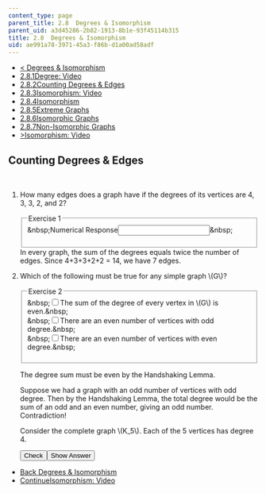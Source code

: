 ```yaml
---
content_type: page
parent_title: 2.8  Degrees & Isomorphism
parent_uid: a3d45286-2b82-1913-8b1e-93f45114b315
title: 2.8  Degrees & Isomorphism
uid: ae991a78-3971-45a3-f86b-d1a00ad58adf
---
```

<ul class="navigation pagination"><li id="top_bck_btn"><a href='/courses/electrical-engineering-and-computer-science/6-042j-mathematics-for-computer-science-spring-2015/structures/tp7-2';><<span> Degrees &amp; Isomorphism</span></a></li><li id="flp_btn_1" ><a href='/courses/electrical-engineering-and-computer-science/6-042j-mathematics-for-computer-science-spring-2015/structures/tp7-2'>2.8.1<span>Degree: Video</span></a></li><li id="flp_btn_2" class="button_selected"><a href='/courses/electrical-engineering-and-computer-science/6-042j-mathematics-for-computer-science-spring-2015/structures/tp7-2/vertical-0403a1f6fa4c'>2.8.2<span>Counting Degrees &amp; Edges</span></a></li><li id="flp_btn_3" ><a href='/courses/electrical-engineering-and-computer-science/6-042j-mathematics-for-computer-science-spring-2015/structures/tp7-2/vertical-4cdac51413fd'>2.8.3<span>Isomorphism: Video</span></a></li><li id="flp_btn_4" ><a href='/courses/electrical-engineering-and-computer-science/6-042j-mathematics-for-computer-science-spring-2015/structures/tp7-2/vertical-206635abfb7b'>2.8.4<span>Isomorphism</span></a></li><li id="flp_btn_5" ><a href='/courses/electrical-engineering-and-computer-science/6-042j-mathematics-for-computer-science-spring-2015/structures/tp7-2/vertical-0d59158da590'>2.8.5<span>Extreme Graphs</span></a></li><li id="flp_btn_6" ><a href='/courses/electrical-engineering-and-computer-science/6-042j-mathematics-for-computer-science-spring-2015/structures/tp7-2/vertical-b30a643c515e'>2.8.6<span>Isomorphic Graphs</span></a></li><li id="flp_btn_7" ><a href='/courses/electrical-engineering-and-computer-science/6-042j-mathematics-for-computer-science-spring-2015/structures/tp7-2/vertical-3c93d1aadcac'>2.8.7<span>Non-Isomorphic Graphs</span></a></li><li id="top_continue_btn"><a href='/courses/electrical-engineering-and-computer-science/6-042j-mathematics-for-computer-science-spring-2015/structures/tp7-2/vertical-4cdac51413fd';>><span>Isomorphism: Video</span></a></li></ul><h2 class="subhead">Counting Degrees &amp; Edges</h2><div class="self_assessment">
<br display_name="Counting Degrees &amp; Edges" url_name="Counting_Degrees_Edges" />
<ol display_name="Counting Degrees &amp; Edges" url_name="Counting_Degrees_Edges_0">
<li>
<div id="Q1_div" class="problem_question"><p>How many edges does a graph have if the degrees of its vertices are 4, 3, 3, 2, and 2?</p><fieldset><legend class="visually-hidden">Exercise 1</legend><div class="choice"><label id="Q1_label"><span id="Q1_aria_status" tabindex="-1" class="visually-hidden">&amp;nbsp;</span><span class="visually-hidden">Numerical Response</span><input type="text" id="Q1_input" value="" onkeypress="numericTypedOrDropDownSelected(1)" class="problem_text_input"><input type="hidden" id="Q1_ans" value="7"><input type="hidden" id="Q1_tolerance" value="0"><span id="Q1_normal_status" class="nostatus" aria-hidden="true">&amp;nbsp;</span></label></div><p id="S1_ans" tabindex="-1" class="problem_answer"></p></fieldset></div><div id="S1_div" class="problem_solution" tabindex="-1">In every graph, the sum of the degrees equals twice the number of edges. Since 4+3+3+2+2 = 14, we have 7 edges.</div></li>
<li>
<div id="Q2_div" class="problem_question">
<p> Which of the following must be true for any simple graph \(G\)?</p>
<fieldset><legend class="visually-hidden">Exercise 2</legend><div class="choice"><label id="Q2_input_1_label"><span id="Q2_input_1_aria_status" tabindex="-1" class="visually-hidden">&amp;nbsp;</span><input type="checkbox" id="Q2_input_1" onclick="optionSelected(2)" name="Q2_input" class="problem_radio_input" correct="true"><span class="choice">The sum of the degree of every vertex in \(G\) is even.</span><span id="Q2_input_1_normal_status" class="nostatus" aria-hidden="true">&amp;nbsp;</span></label></div><div class="choice"><label id="Q2_input_2_label"><span id="Q2_input_2_aria_status" tabindex="-1" class="visually-hidden">&amp;nbsp;</span><input type="checkbox" id="Q2_input_2" onclick="optionSelected(2)" name="Q2_input" class="problem_radio_input" correct="true"><span class="choice">There are an even number of vertices with odd degree.</span><span id="Q2_input_2_normal_status" class="nostatus" aria-hidden="true">&amp;nbsp;</span></label></div><div class="choice"><label id="Q2_input_3_label"><span id="Q2_input_3_aria_status" tabindex="-1" class="visually-hidden">&amp;nbsp;</span><input type="checkbox" id="Q2_input_3" onclick="optionSelected(2)" name="Q2_input" class="problem_radio_input" correct="false"><span class="choice">There are an even number of vertices with even degree.</span><span id="Q2_input_3_normal_status" class="nostatus" aria-hidden="true">&amp;nbsp;</span></label></div><p id="Q2_status_combined" tabindex="-1" class="nostatus"></p></fieldset></div><div id="S2_div" class="problem_solution" tabindex="-1">
<p> The degree sum must be even by the Handshaking Lemma. </p>
<p> Suppose we had a graph with an odd number of vertices with odd degree. Then by the Handshaking Lemma, the total degree would be the sum of an odd and an even number, giving an odd number. Contradiction!  </p>
<p> Consider the complete graph \(K_5\). Each of the 5 vertices has degree 4. </p>
</div><div class="action"><button id="Q1_button" onclick="checkAnswer({1: 'numerical', 2: 'choiceresponse'})" class="problem_mo_button">Check</button><button id="Q1_button_show" onclick="showHideSolution({1: 'numerical', 2: 'choiceresponse'}, 1, [1, 2])" class="problem_mo_button">Show Answer</button></div></li>
</ol>
</div><ul class="navigation progress"><li id="bck_btn"><a href='/courses/electrical-engineering-and-computer-science/6-042j-mathematics-for-computer-science-spring-2015/structures/tp7-2';>Back<span> Degrees &amp; Isomorphism</span></a></li><li id="continue_btn"><a href='/courses/electrical-engineering-and-computer-science/6-042j-mathematics-for-computer-science-spring-2015/structures/tp7-2/vertical-4cdac51413fd';>Continue<span>Isomorphism: Video</span></a></li></ul>